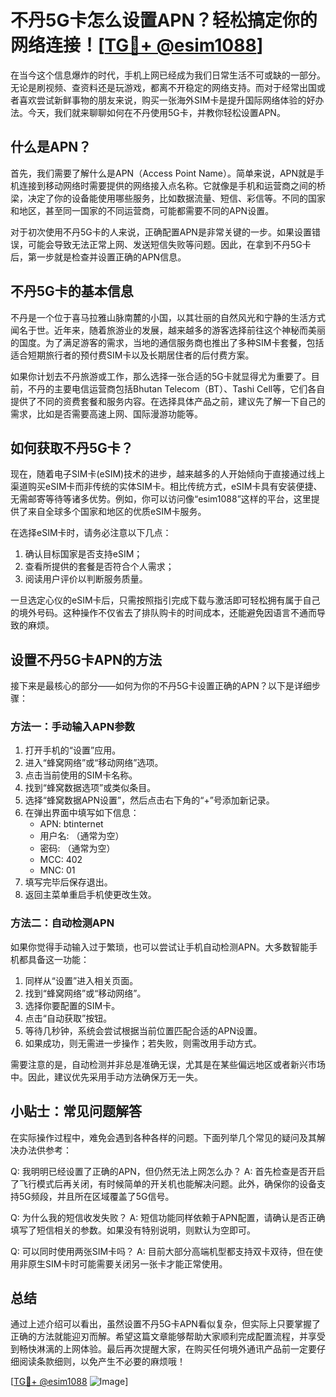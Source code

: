 # 不丹5G卡怎么设置APN？轻松搞定你的网络连接！[[TG💪+ @esim1088](https://t.me/s/esim1088)]

在当今这个信息爆炸的时代，手机上网已经成为我们日常生活不可或缺的一部分。无论是刷视频、查资料还是玩游戏，都离不开稳定的网络支持。而对于经常出国或者喜欢尝试新鲜事物的朋友来说，购买一张海外SIM卡是提升国际网络体验的好办法。今天，我们就来聊聊如何在不丹使用5G卡，并教你轻松设置APN。

## 什么是APN？

首先，我们需要了解什么是APN（Access Point Name）。简单来说，APN就是手机连接到移动网络时需要提供的网络接入点名称。它就像是手机和运营商之间的桥梁，决定了你的设备能使用哪些服务，比如数据流量、短信、彩信等。不同的国家和地区，甚至同一国家的不同运营商，可能都需要不同的APN设置。

对于初次使用不丹5G卡的人来说，正确配置APN是非常关键的一步。如果设置错误，可能会导致无法正常上网、发送短信失败等问题。因此，在拿到不丹5G卡后，第一步就是检查并设置正确的APN信息。

## 不丹5G卡的基本信息

不丹是一个位于喜马拉雅山脉南麓的小国，以其壮丽的自然风光和宁静的生活方式闻名于世。近年来，随着旅游业的发展，越来越多的游客选择前往这个神秘而美丽的国度。为了满足游客的需求，当地的通信服务商也推出了多种SIM卡套餐，包括适合短期旅行者的预付费SIM卡以及长期居住者的后付费方案。

如果你计划去不丹旅游或工作，那么选择一张合适的5G卡就显得尤为重要了。目前，不丹的主要电信运营商包括Bhutan Telecom（BT）、Tashi Cell等，它们各自提供了不同的资费套餐和服务内容。在选择具体产品之前，建议先了解一下自己的需求，比如是否需要高速上网、国际漫游功能等。

## 如何获取不丹5G卡？

现在，随着电子SIM卡(eSIM)技术的进步，越来越多的人开始倾向于直接通过线上渠道购买eSIM卡而非传统的实体SIM卡。相比传统方式，eSIM卡具有安装便捷、无需邮寄等待等诸多优势。例如，你可以访问像“esim1088”这样的平台，这里提供了来自全球多个国家和地区的优质eSIM卡服务。

在选择eSIM卡时，请务必注意以下几点：
1. 确认目标国家是否支持eSIM；
2. 查看所提供的套餐是否符合个人需求；
3. 阅读用户评价以判断服务质量。

一旦选定心仪的eSIM卡后，只需按照指引完成下载与激活即可轻松拥有属于自己的境外号码。这种操作不仅省去了排队购卡的时间成本，还能避免因语言不通而导致的麻烦。

## 设置不丹5G卡APN的方法

接下来是最核心的部分——如何为你的不丹5G卡设置正确的APN？以下是详细步骤：

### 方法一：手动输入APN参数
1. 打开手机的“设置”应用。
2. 进入“蜂窝网络”或“移动网络”选项。
3. 点击当前使用的SIM卡名称。
4. 找到“蜂窝数据选项”或类似条目。
5. 选择“蜂窝数据APN设置”，然后点击右下角的“+”号添加新记录。
6. 在弹出界面中填写如下信息：
   - APN: btinternet
   - 用户名: （通常为空）
   - 密码: （通常为空）
   - MCC: 402
   - MNC: 01
7. 填写完毕后保存退出。
8. 返回主菜单重启手机使更改生效。

### 方法二：自动检测APN
如果你觉得手动输入过于繁琐，也可以尝试让手机自动检测APN。大多数智能手机都具备这一功能：
1. 同样从“设置”进入相关页面。
2. 找到“蜂窝网络”或“移动网络”。
3. 选择你要配置的SIM卡。
4. 点击“自动获取”按钮。
5. 等待几秒钟，系统会尝试根据当前位置匹配合适的APN设置。
6. 如果成功，则无需进一步操作；若失败，则需改用手动方式。

需要注意的是，自动检测并非总是准确无误，尤其是在某些偏远地区或者新兴市场中。因此，建议优先采用手动方法确保万无一失。

## 小贴士：常见问题解答

在实际操作过程中，难免会遇到各种各样的问题。下面列举几个常见的疑问及其解决办法供参考：

Q: 我明明已经设置了正确的APN，但仍然无法上网怎么办？
A: 首先检查是否开启了飞行模式后再关闭，有时候简单的开关机也能解决问题。此外，确保你的设备支持5G频段，并且所在区域覆盖了5G信号。

Q: 为什么我的短信收发失败？
A: 短信功能同样依赖于APN配置，请确认是否正确填写了短信相关的参数。如果没有特别说明，则默认为空即可。

Q: 可以同时使用两张SIM卡吗？
A: 目前大部分高端机型都支持双卡双待，但在使用非原生SIM卡时可能需要关闭另一张卡才能正常使用。

## 总结

通过上述介绍可以看出，虽然设置不丹5G卡APN看似复杂，但实际上只要掌握了正确的方法就能迎刃而解。希望这篇文章能够帮助大家顺利完成配置流程，并享受到畅快淋漓的上网体验。最后再次提醒大家，在购买任何境外通讯产品前一定要仔细阅读条款细则，以免产生不必要的麻烦哦！

[[TG💪+ @esim1088](https://t.me/s/esim1088) ![Image](https://i.postimg.cc/4NQfJmqS/Snipaste-2025-05-13-00-14-12.png)]